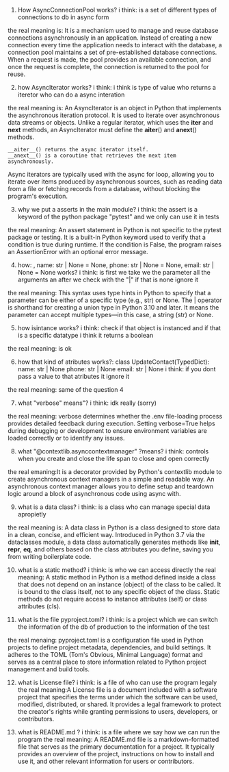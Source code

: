
1. How  AsyncConnectionPool works?
i think: is a set of different types of connections to db in async form

the real meaning is: It is a mechanism used to manage and reuse database connections asynchronously in an application. Instead of creating a new connection every time the application needs to interact with the database, a connection pool maintains a set of pre-established database connections. When a request is made, the pool provides an available connection, and once the request is complete, the connection is returned to the pool for reuse.


2. how AsyncIterator works?
i think: i think is type of value who returns a iteretor who can do a async interation

the real meaning is: 
An AsyncIterator is an object in Python that implements the asynchronous iteration protocol. It is used to iterate over asynchronous data streams or objects. Unlike a regular iterator, which uses the __iter__ and __next__ methods, an AsyncIterator must define the __aiter__() and __anext__() methods.

    __aiter__() returns the async iterator itself.
    __anext__() is a coroutine that retrieves the next item asynchronously.

Async iterators are typically used with the async for loop, allowing you to iterate over items produced by asynchronous sources, such as reading data from a file or fetching records from a database, without blocking the program's execution.



3. why we put a asserts in the main module?
i think: the assert is a keyword of the python package "pytest" and we only can use it in tests

the real meaning:  An assert statement in Python is not specific to the pytest package or testing. It is a built-in Python keyword used to verify that a condition is true during runtime. If the condition is False, the program raises an AssertionError with an optional error message.


4. how: , name: str | None = None, phone: str | None = None, email: str | None = None  works?
i think: is first we take we the parameter all the arguments an after we check with the "|" if that is none ignore it

the real meaning: This syntax uses type hints in Python to specify that a parameter can be either of a specific type (e.g., str) or None. The | operator is shorthand for creating a union type in Python 3.10 and later. It means the parameter can accept multiple types—in this case, a string (str) or None.


5. how isintance works?
i think: check if that object is instanced and if that is a specific datatype i think it returns a boolean

the real meaning: is ok 

6. how that kind of atributes works?: 
	class UpdateContact(TypedDict):
    name: str | None
    phone: str | None
    email: str | None
i think: if you dont pass a value to that atributes it ignore it 

the real meaning: same of the question 4

7. what "verbose" means"?
i think: idk really (sorry)

the real meaning: verbose determines whether the .env file-loading process provides detailed feedback during execution. Setting verbose=True helps during debugging or development to ensure environment variables are loaded correctly or to identify any issues.


8. what "@contextlib.asynccontextmanager" ?means?
i think: controls when you create and close the life span to close and open correctly

the real emaning:It is a decorator provided by Python's contextlib module to create asynchronous context managers in a simple and readable way. An asynchronous context manager allows you to define setup and teardown logic around a block of asynchronous code using async with.


9. what is a data class?
i think: is  a class who can manage special data apropietly 

the real meaning is: A data class in Python is a class designed to store data in a clean, concise, and efficient way. Introduced in Python 3.7 via the dataclasses module, a data class automatically generates methods like __init__, __repr__, __eq__, and others based on the class attributes you define, saving you from writing boilerplate code.


10. what is a static method?
i think: is who we can access directly 
the real meaning: A static method in Python is a method defined inside a class that does not depend on an instance (object) of the class to be called. It is bound to the class itself, not to any specific object of the class. Static methods do not require access to instance attributes (self) or class attributes (cls).

11. what is the file pyproject.toml?
i think: is a project which we can switch the information of the db of production to the information of the test

the real menaing: pyproject.toml is a configuration file used in Python projects to define project metadata, dependencies, and build settings. It adheres to the TOML (Tom's Obvious, Minimal Language) format and serves as a central place to store information related to Python project management and build tools.

12. what is License file?
i think: is a file of who can use the program legaly
the real meaning:A License file is a document included with a software project that specifies the terms under which the software can be used, modified, distributed, or shared. It provides a legal framework to protect the creator's rights while granting permissions to users, developers, or contributors.


13. what is README.md ?
i think: is a file where we say how we can run the program
the real meaning: A README.md file is a markdown-formatted file that serves as the primary documentation for a project. It typically provides an overview of the project, instructions on how to install and use it, and other relevant information for users or contributors.


























